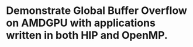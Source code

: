 Demonstrate **Global Buffer Overflow** on AMDGPU with applications written in both HIP and OpenMP.
========================================================================================================================================

